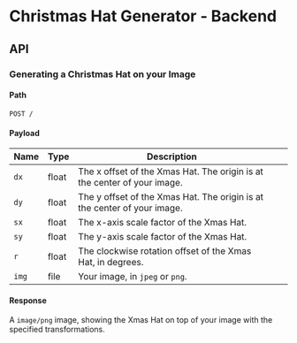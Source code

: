 # Christmas Hat Generator - Backend

## API

### Generating a Christmas Hat on your Image

#### Path

`POST /`

#### Payload

| Name  | Type  | Description                                                              |     |     |
|-------|-------|--------------------------------------------------------------------------|-----|-----|
| `dx`  | float | The x offset of the Xmas Hat. The origin is at the center of your image. |     |     |
| `dy`  | float | The y offset of the Xmas Hat. The origin is at the center of your image. |     |     |
| `sx`  | float | The x-axis scale factor of the Xmas Hat.                                 |     |     |
| `sy`  | float | The y-axis scale factor of the Xmas Hat.                                 |     |     |
| `r`   | float | The clockwise rotation offset of the Xmas Hat, in degrees.               |     |     |
| `img` | file  | Your image, in `jpeg` or `png`.                                          |     |     |

#### Response

A `image/png` image, showing the Xmas Hat on top of your image with the specified transformations.